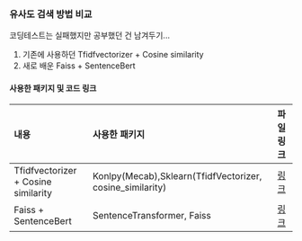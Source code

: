 ### 유사도 검색 방법 비교

코딩테스트는 실패했지만 공부했던 건 남겨두기...

1. 기존에 사용하던 Tfidfvectorizer + Cosine similarity
2. 새로 배운 Faiss + SentenceBert

#### 사용한 패키지 및 코드 링크

|내용|사용한 패키지|파일 링크|
|:------|:------|:------|
|Tfidfvectorizer + Cosine similarity|Konlpy(Mecab),Sklearn(TfidfVectorizer, cosine_similarity)|[링크](https://github.com/threegenie/similarity_search/blob/main/0404_tfidf.ipynb)|
|Faiss + SentenceBert|SentenceTransformer, Faiss|[링크](https://github.com/threegenie/similarity_search/blob/main/0404_faiss.ipynb)|
